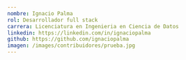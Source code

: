 ```yaml
---
nombre: Ignacio Palma
rol: Desarrollador full stack 
carrera: Licenciatura en Ingenieria en Ciencia de Datos
linkedin: https://linkedin.com/in/ignaciopalma
github: https://github.com/ignaciopalma
imagen: /images/contribuidores/prueba.jpg
---
```


